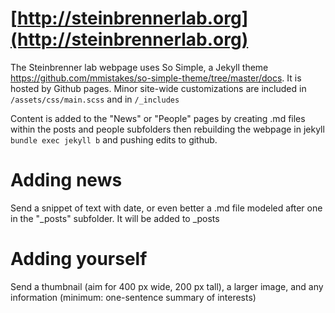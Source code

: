 # [http://steinbrennerlab.org](http://steinbrennerlab.org)
The Steinbrenner lab webpage uses So Simple, a Jekyll theme https://github.com/mmistakes/so-simple-theme/tree/master/docs.  It is hosted by Github pages.  Minor site-wide customizations are included in `/assets/css/main.scss` and in `/_includes`

Content is added to the "News" or "People" pages by creating .md files within the posts and people subfolders then rebuilding the webpage in jekyll 
```bundle exec jekyll b```
and pushing edits to github.  

# Adding news
Send a snippet of text with date, or even better a .md file modeled after one in the "_posts" subfolder.  It will be added to _posts

# Adding yourself
Send a thumbnail (aim for 400 px wide, 200 px tall), a larger image, and any information (minimum: one-sentence summary of interests)

